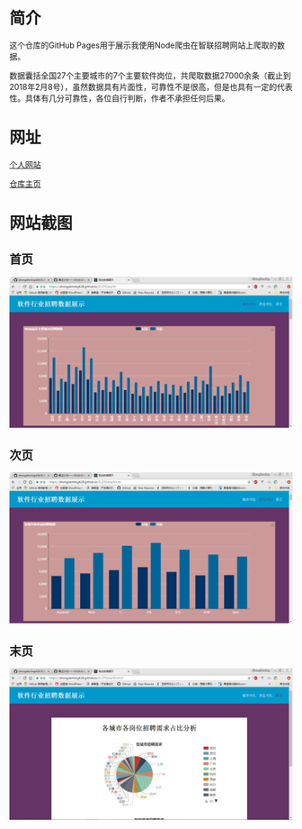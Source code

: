 # 简介
这个仓库的GitHub Pages用于展示我使用Node爬虫在智联招聘网站上爬取的数据。

数据囊括全国27个主要城市的7个主要软件岗位，共爬取数据27000余条（截止到2018年2月8号），虽然数据具有片面性，可靠性不是很高，但是也具有一定的代表性。具体有几分可靠性，各位自行判断，作者不承担任何后果。

# 网址

[个人网站](http://www.zhongdeming.cn/zlzp)

[仓库主页](https://zhongdeming428.github.io/ZLZPData)

# 网站截图

## 首页

![首页](/images/Jobs.png)

## 次页
![次页](/images/City.png)

## 末页
![末页](/images/Other.png)

